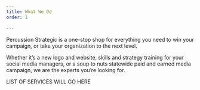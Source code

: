 ```yaml
---
title: What We Do
order: 1

---
```

Percussion Strategic is a one-stop shop for everything you need to win your campaign, or take your organization to the next level.

Whether it’s a new logo and website, skills and strategy training for your social media managers, or a soup to nuts statewide paid and earned media campaign, we are the experts you’re looking for.

LIST OF SERVICES WILL GO HERE